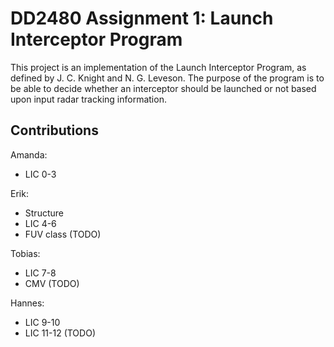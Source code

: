 # DD2480 Assignment 1: Launch Interceptor Program
This project is an implementation of the Launch Interceptor Program, as defined by J. C. Knight and N. G. Leveson. The purpose of the program is to be able to decide whether an interceptor should be launched or not based upon input radar tracking information. 


## Contributions

Amanda: 
- LIC 0-3

Erik: 
- Structure 
- LIC 4-6
- FUV class (TODO)

Tobias: 
- LIC 7-8
- CMV (TODO)

Hannes: 
- LIC 9-10 
- LIC 11-12 (TODO)

